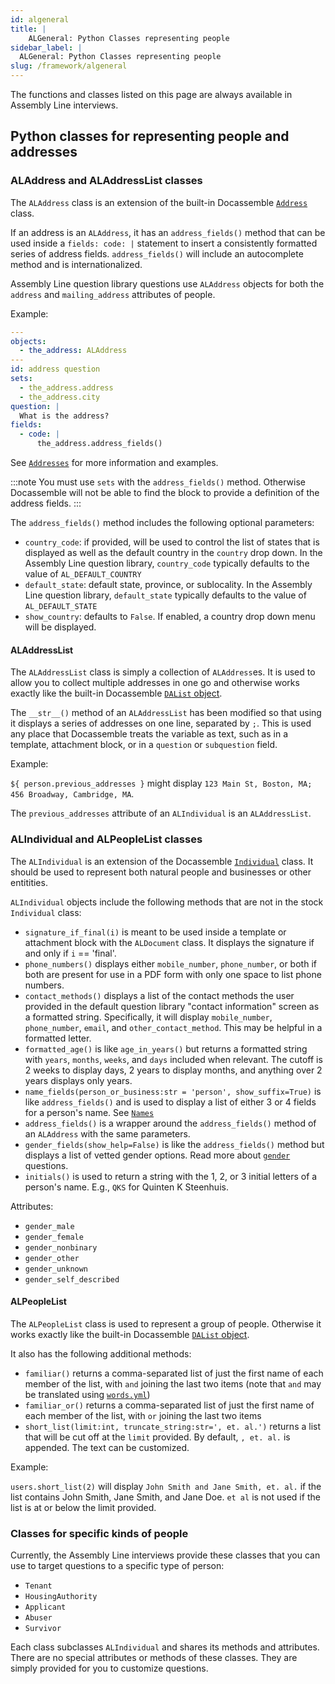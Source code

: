 ```yaml
---
id: algeneral
title: |
    ALGeneral: Python Classes representing people
sidebar_label: |
  ALGeneral: Python Classes representing people
slug: /framework/algeneral
---
```


The functions and classes listed on this page are always available in Assembly
Line interviews.

## Python classes for representing people and addresses

### ALAddress and ALAddressList classes

The `ALAddress` class is an extension of the built-in Docassemble
[`Address`](https://docassemble.org/docs/objects.html#Address) class.

If an address is an `ALAddress`, it has an `address_fields()` method that can be used
inside a `fields: code: |` statement to insert a consistently formatted series of
address fields. `address_fields()` will include an autocomplete method and is 
internationalized.

Assembly Line question library questions use `ALAddress` objects for both the
`address` and `mailing_address` attributes of people.

Example:

```yaml
---
objects:
  - the_address: ALAddress
---
id: address question
sets:
  - the_address.address
  - the_address.city
question: |
  What is the address?
fields:
  - code: |
      the_address.address_fields()
```

See [`Addresses`](question_library/addresses.md) for more information and
examples.

:::note 
You must use `sets` with the `address_fields()` method. Otherwise
Docassemble will not be able to find the block to provide a definition
of the address fields.
:::

The `address_fields()` method includes the following optional parameters:

* `country_code`: if provided, will be used to control the list of states that
  is displayed as well as the default country in the `country` drop down. In
  the Assembly Line question library, `country_code` typically defaults to the value of
  `AL_DEFAULT_COUNTRY`
* `default_state`: default state, province, or sublocality. In the Assembly Line
  question library, `default_state` typically defaults to the value of
  `AL_DEFAULT_STATE`
* `show_country`: defaults to `False`. If enabled, a country drop down menu will
  be displayed.

#### ALAddressList

The `ALAddressList` class is simply a collection of `ALAddress`es. It is used to
allow you to collect multiple addresses in one go and otherwise works exactly
like the built-in Docassemble [`DAList`
object](https://docassemble.org/docs/objects.html#DAList).

The `__str__()` method of an `ALAddressList` has been modified so that using it
displays a series of addresses on one line, separated by `;`. This is used
any place that Docassemble treats the variable as text, such as in a
template, attachment block, or in a `question` or `subquestion` field.

Example:

`${ person.previous_addresses }` might display `123 Main St, Boston, MA; 456 Broadway, Cambridge, MA`.

The `previous_addresses` attribute of an `ALIndividual` is an `ALAddressList`.

### ALIndividual and ALPeopleList classes

The `ALIndividual` is an extension of the Docassemble
[`Individual`](https://docassemble.org/docs/objects.html#Individual) class. It
should be used to represent both natural people and businesses or other
entitities.

`ALIndividual` objects include the following methods that are not in the stock
`Individual` class:

* `signature_if_final(i)` is meant to be used inside a template or attachment
  block with the `ALDocument` class. It displays the signature if and only if
  `i` == 'final'.
* `phone_numbers()` displays either `mobile_number`, `phone_number`, or both if
  both are present for use in a PDF form with only one space to list phone
  numbers.
* `contact_methods()` displays a list of the contact methods the user provided
  in the default question library "contact information" screen as a formatted
  string. Specifically, it will display `mobile_number`, `phone_number`,
  `email`, and `other_contact_method`. This may be helpful in a formatted letter.
* `formatted_age()` is like `age_in_years()` but returns a formatted string with
  `years`, `months`, `weeks`, and `days` included when relevant. The cutoff is 2
  weeks to display days, 2 years to display months, and anything over 2 years
  displays only years.
* `name_fields(person_or_business:str = 'person', show_suffix=True)` is like
  `address_fields()` and is used to display a list of either 3 or 4 fields for a
  person's name. See [`Names`](question_library/names.md)
* `address_fields()` is a wrapper around the `address_fields()` method of an
  `ALAddress` with the same parameters.
* `gender_fields(show_help=False)` is like the `address_fields()` method but
  displays a list of vetted gender options. Read more about
  [`gender`](/question_library/gender.md) questions.
* `initials()` is used to return a string with the 1, 2, or 3 initial letters of
  a person's name. E.g., `QKS` for Quinten K Steenhuis.

Attributes:

* `gender_male`
* `gender_female`
* `gender_nonbinary`
* `gender_other`
* `gender_unknown`
* `gender_self_described`

#### ALPeopleList

The `ALPeopleList` class is used to represent a group of people. Otherwise it
works exactly like the built-in Docassemble [`DAList`
object](https://docassemble.org/docs/objects.html#DAList).

It also has the following additional methods:

* `familiar()` returns a comma-separated list of just the first name of each
  member of the list, with `and` joining the last two items (note that `and` may
  be translated using
  [`words.yml`](https://docassemble.org/docs/config.html#words))
* `familiar_or()` returns a comma-separated list of just the first name of each
  member of the list, with `or` joining the last two items
* `short_list(limit:int, truncate_string:str=', et. al.')` returns a list that
  will be cut off at the `limit` provided. By default, `, et. al.` is appended.
  The text can be customized.

Example:

`users.short_list(2)` will display `John Smith and Jane Smith, et. al.` if the
list contains John Smith, Jane Smith, and Jane Doe. `et al` is not used if the
list is at or below the limit provided.

### Classes for specific kinds of people

Currently, the Assembly Line interviews provide these classes that you can use 
to target questions to a specific type of person:

* `Tenant`
* `HousingAuthority`
* `Applicant`
* `Abuser`
* `Survivor`

Each class subclasses `ALIndividual` and shares its methods and attributes.
There are no special attributes or methods of these classes. They are simply
provided for you to customize questions.

<!-- 
## Standalone functions

### section_links

### is_phone_or_email

### github_modified_date

### safe_subdivision_type

-->

